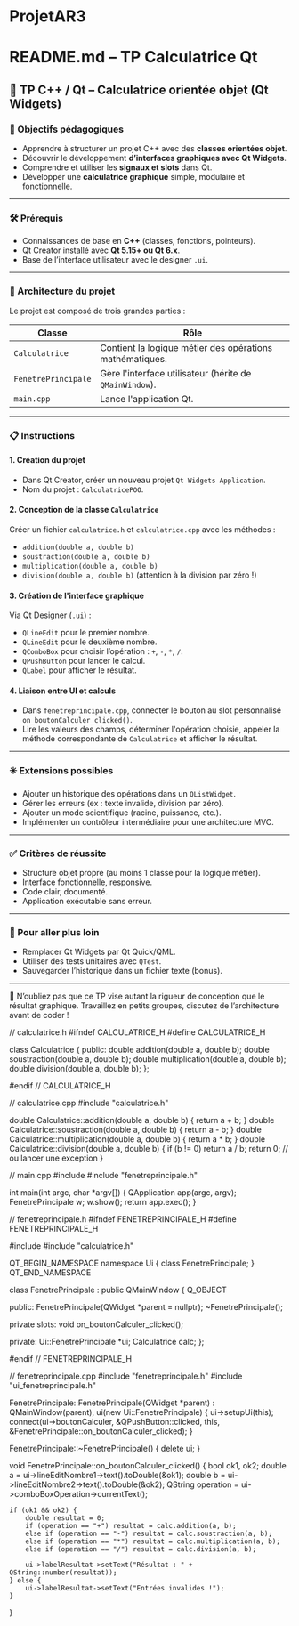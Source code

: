 # ProjetAR3
# README.md – TP Calculatrice Qt

## 🧪 TP C++ / Qt – Calculatrice orientée objet (Qt Widgets)

### 🎯 Objectifs pédagogiques

- Apprendre à structurer un projet C++ avec des **classes orientées objet**.
- Découvrir le développement **d’interfaces graphiques avec Qt Widgets**.
- Comprendre et utiliser les **signaux et slots** dans Qt.
- Développer une **calculatrice graphique** simple, modulaire et fonctionnelle.

---

### 🛠 Prérequis

- Connaissances de base en **C++** (classes, fonctions, pointeurs).
- Qt Creator installé avec **Qt 5.15+ ou Qt 6.x**.
- Base de l’interface utilisateur avec le designer `.ui`.

---

### 🧩 Architecture du projet

Le projet est composé de trois grandes parties :

| Classe | Rôle |
|--------|------|
| `Calculatrice` | Contient la logique métier des opérations mathématiques. |
| `FenetrePrincipale` | Gère l'interface utilisateur (hérite de `QMainWindow`). |
| `main.cpp` | Lance l'application Qt. |

---

### 📋 Instructions

#### 1. Création du projet

- Dans Qt Creator, créer un nouveau projet `Qt Widgets Application`.
- Nom du projet : `CalculatricePOO`.

#### 2. Conception de la classe `Calculatrice`

Créer un fichier `calculatrice.h` et `calculatrice.cpp` avec les méthodes :

- `addition(double a, double b)`
- `soustraction(double a, double b)`
- `multiplication(double a, double b)`
- `division(double a, double b)` (attention à la division par zéro !)

#### 3. Création de l'interface graphique

Via Qt Designer (`.ui`) :
- `QLineEdit` pour le premier nombre.
- `QLineEdit` pour le deuxième nombre.
- `QComboBox` pour choisir l’opération : `+`, `-`, `*`, `/`.
- `QPushButton` pour lancer le calcul.
- `QLabel` pour afficher le résultat.

#### 4. Liaison entre UI et calculs

- Dans `fenetreprincipale.cpp`, connecter le bouton au slot personnalisé `on_boutonCalculer_clicked()`.
- Lire les valeurs des champs, déterminer l'opération choisie, appeler la méthode correspondante de `Calculatrice` et afficher le résultat.

---

### ✳️ Extensions possibles

- Ajouter un historique des opérations dans un `QListWidget`.
- Gérer les erreurs (ex : texte invalide, division par zéro).
- Ajouter un mode scientifique (racine, puissance, etc.).
- Implémenter un contrôleur intermédiaire pour une architecture MVC.

---

### ✅ Critères de réussite

- Structure objet propre (au moins 1 classe pour la logique métier).
- Interface fonctionnelle, responsive.
- Code clair, documenté.
- Application exécutable sans erreur.

---

### 💾 Pour aller plus loin

- Remplacer Qt Widgets par Qt Quick/QML.
- Utiliser des tests unitaires avec `QTest`.
- Sauvegarder l’historique dans un fichier texte (bonus).

---

🧠 N’oubliez pas que ce TP vise autant la rigueur de conception que le résultat graphique. Travaillez en petits groupes, discutez de l’architecture avant de coder !


// calculatrice.h
#ifndef CALCULATRICE_H
#define CALCULATRICE_H

class Calculatrice {
public:
    double addition(double a, double b);
    double soustraction(double a, double b);
    double multiplication(double a, double b);
    double division(double a, double b);
};

#endif // CALCULATRICE_H


// calculatrice.cpp
#include "calculatrice.h"

double Calculatrice::addition(double a, double b) { return a + b; }
double Calculatrice::soustraction(double a, double b) { return a - b; }
double Calculatrice::multiplication(double a, double b) { return a * b; }
double Calculatrice::division(double a, double b) {
    if (b != 0) return a / b;
    return 0; // ou lancer une exception
}


// main.cpp
#include <QApplication>
#include "fenetreprincipale.h"

int main(int argc, char *argv[]) {
    QApplication app(argc, argv);
    FenetrePrincipale w;
    w.show();
    return app.exec();
}


// fenetreprincipale.h
#ifndef FENETREPRINCIPALE_H
#define FENETREPRINCIPALE_H

#include <QMainWindow>
#include "calculatrice.h"

QT_BEGIN_NAMESPACE
namespace Ui { class FenetrePrincipale; }
QT_END_NAMESPACE

class FenetrePrincipale : public QMainWindow {
    Q_OBJECT

public:
    FenetrePrincipale(QWidget *parent = nullptr);
    ~FenetrePrincipale();

private slots:
    void on_boutonCalculer_clicked();

private:
    Ui::FenetrePrincipale *ui;
    Calculatrice calc;
};

#endif // FENETREPRINCIPALE_H


// fenetreprincipale.cpp
#include "fenetreprincipale.h"
#include "ui_fenetreprincipale.h"

FenetrePrincipale::FenetrePrincipale(QWidget *parent)
    : QMainWindow(parent), ui(new Ui::FenetrePrincipale) {
    ui->setupUi(this);
    connect(ui->boutonCalculer, &QPushButton::clicked,
            this, &FenetrePrincipale::on_boutonCalculer_clicked);
}

FenetrePrincipale::~FenetrePrincipale() {
    delete ui;
}

void FenetrePrincipale::on_boutonCalculer_clicked() {
    bool ok1, ok2;
    double a = ui->lineEditNombre1->text().toDouble(&ok1);
    double b = ui->lineEditNombre2->text().toDouble(&ok2);
    QString operation = ui->comboBoxOperation->currentText();

    if (ok1 && ok2) {
        double resultat = 0;
        if (operation == "+") resultat = calc.addition(a, b);
        else if (operation == "-") resultat = calc.soustraction(a, b);
        else if (operation == "*") resultat = calc.multiplication(a, b);
        else if (operation == "/") resultat = calc.division(a, b);

        ui->labelResultat->setText("Résultat : " + QString::number(resultat));
    } else {
        ui->labelResultat->setText("Entrées invalides !");
    }
}
